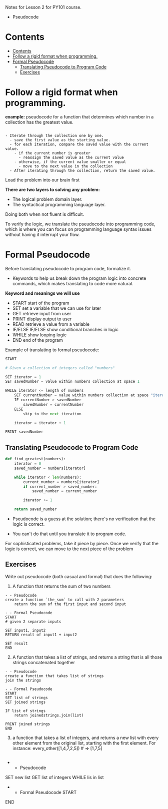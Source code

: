 Notes for Lesson 2 for PY101 course.
- Pseudocode
  
# Contents
- [Contents](#contents)
- [Follow a rigid format when programming.](#follow-a-rigid-format-when-programming)
- [Formal Pseudocode](#formal-pseudocode)
  - [Translating Pseudocode to Program Code](#translating-pseudocode-to-program-code)
  - [Exercises](#exercises)




# Follow a rigid format when programming.
**example:**
pseudocode for a function that determines which number in a collection has the greatest value.

```Given a collection of numbers.

- Iterate through the collection one by one.
  - save the first value as the starting value.
  - for each iteration, compare the saved value with the current value.
    - if the current number is greater
      - reassign the saved value as the current value
    - otherwise, if the current value smaller or equal
      - move to the next value in the collection
  - After iterating through the collection, return the saved value.
  ```
 
Load the problem into our brain first

**There are two layers to solving any problem:**
- The logical problem domain layer.
- The syntactical programming language layer.

Doing both when not fluent is difficult.

To verify the logic, we translate the pseudocode into programming code, which is where you can focus on programming language syntax issues without having it interrupt your flow.

# Formal Pseudocode
Before translating pseudocode to program code, formalize it.

- Keywords to help us break down the program logic into concrete commands, which makes translating to code more natural.

**Keyword and meanings we will use**
- START	start of the program
- SET	set a variable that we can use for later
- GET	retrieve input from user
- PRINT	display output to user
- READ	retrieve a value from a variable
- IF/ELSE IF/ELSE	show conditional branches in logic
- WHILE	show looping logic
- END	end of the program

Example of translating to formal pseudocode:
```python
START

# Given a collection of integers called "numbers"

SET iterator = 1
SET savedNumber = value within numbers collection at space 1

WHILE iterator <= length of numbers
    SET currentNumber = value within numbers collection at space "iterator"
    IF currentNumber > savedNumber
        savedNumber = currentNumber
    ELSE
        skip to the next iteration

    iterator = iterator + 1

PRINT savedNumber
```

## Translating Pseudocode to Program Code

```python
def find_greatest(numbers):
    iterator = 0
    saved_number = numbers[iterator]

    while iterator < len(numbers):
        current_number = numbers[iterator]
        if current_number > saved_number:
            saved_number = current_number

        iterator += 1

    return saved_number
```


- Pseudocode is a guess at the solution; there's no verification that the logic is correct. 

- You can't do that until you translate it to program code.

For sophisticated problems, take it piece by piece.
Once we verify that the logic is correct, we can move to the next piece of the problem

## Exercises
Write out pseudocode (both casual and formal) that does the following:

1. A function that returns the sum of two numbers
```
- - Pseudocode
create a function `the_sum` to call with 2 parameters
    return the sum of the first input and second input

- - Formal Pseudocode
START
# given 2 separate inputs

SET input1, input2
RETURN result of input1 + input2

SET result
END
```
2. A function that takes a list of strings, and returns a string that is all those strings concatenated together
```
- - Pseudocode
create a function that takes list of strings
join the strings

- - Formal Pseudocode
START
SET list of strings
SET joined strings

IF list of strings
    return joinedstrings.join(list)

PRINT joined strings
END
```
3. a function that takes a list of integers, and returns a new list with every other element from the original list, starting with the first element. For instance: every_other([1,4,7,2,5]) # => [1,7,5]
   ```
- - Pseudocode


SET new list
GET list of integers
WHILE lis in list 

- - Formal Pseudocode
START

END
```